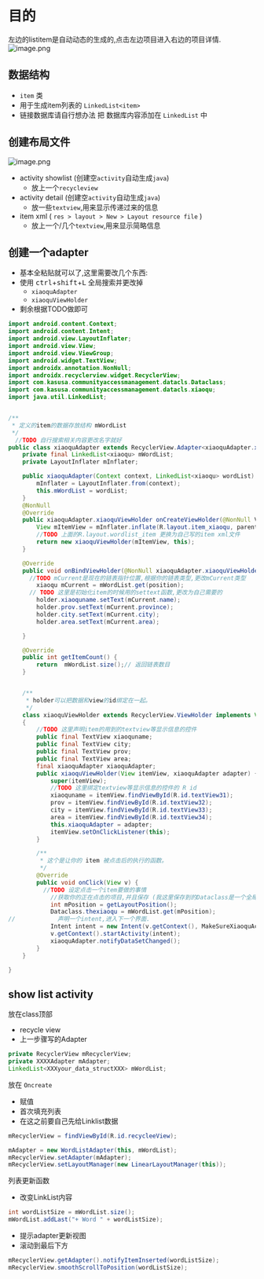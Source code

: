 # 目的
左边的listitem是自动动态的生成的,点击左边项目进入右边的项目详情.
![image.png](http://ww1.sinaimg.cn/large/0083vuQJly1ge2h1ygtvdj30oi0jddgy.jpg)

## 数据结构
* `item` 类
* 用于生成item列表的 `LinkedList<item>`
* 链接数据库请自行想办法 把 数据库内容添加在 `LinkedList` 中

## 创建布局文件
![image.png](http://ww1.sinaimg.cn/large/0083vuQJly1ge2h8z7yqtj30qk0e1wfa.jpg)

* activity showlist (创建空`activity`自动生成`java`)
  * 放上一个`recycleview`
* activity detail   (创建空`activity`自动生成`java`)
  * 放一些`textview`,用来显示传递过来的信息
* item xml  ( `res > layout > New > Layout resource file` )
  * 放上一个/几个`textview`,用来显示简略信息

## 创建一个adapter
* 基本全粘贴就可以了,这里需要改几个东西:
* 使用 <kbd>ctrl</kbd>+<kbd>shift</kbd>+<kbd>L</kbd> 全局搜索并更改掉
  * `xiaoquAdapter`
  * `xiaoquViewHolder`
* 剩余根据TODO做即可

```java
import android.content.Context;
import android.content.Intent;
import android.view.LayoutInflater;
import android.view.View;
import android.view.ViewGroup;
import android.widget.TextView;
import androidx.annotation.NonNull;
import androidx.recyclerview.widget.RecyclerView;
import com.kasusa.communityaccessmanagement.datacls.Dataclass;
import com.kasusa.communityaccessmanagement.datacls.xiaoqu;
import java.util.LinkedList;


/**
 * 定义的item的数据存放结构 mWordList
 */
  //TODO 自行搜索相关内容更改名字就好
public class xiaoquAdapter extends RecyclerView.Adapter<xiaoquAdapter.xiaoquViewHolder>   {
    private final LinkedList<xiaoqu> mWordList;
    private LayoutInflater mInflater;

    public xiaoquAdapter(Context context, LinkedList<xiaoqu> wordList) {
        mInflater = LayoutInflater.from(context);
        this.mWordList = wordList;
    }
    @NonNull
    @Override
    public xiaoquAdapter.xiaoquViewHolder onCreateViewHolder(@NonNull ViewGroup parent, int viewType) {
        View mItemView = mInflater.inflate(R.layout.item_xiaoqu, parent, false);
        //TODO 上面的R.layout.wordlist_item 更换为自己写的item xml文件
        return new xiaoquViewHolder(mItemView, this);
    }

    @Override
    public void onBindViewHolder(@NonNull xiaoquAdapter.xiaoquViewHolder holder, int position) {
      //TODO mCurrent是现在的链表指针位置,根据你的链表类型,更改mCurrent类型
        xiaoqu mCurrent = mWordList.get(position); 
      // TODO 这里是初始化item的时候用的settext函数,更改为自己需要的
        holder.xiaoquname.setText(mCurrent.name);
        holder.prov.setText(mCurrent.province);
        holder.city.setText(mCurrent.city);
        holder.area.setText(mCurrent.area);

    }

    @Override
    public int getItemCount() {
        return  mWordList.size();// 返回链表数目
    }


    /**
     * holder可以把数据和view的id绑定在一起。
     */
    class xiaoquViewHolder extends RecyclerView.ViewHolder implements View.OnClickListener
    {
        //TODO 这里声明item的用到的textview等显示信息的控件
        public final TextView xiaoquname;
        public final TextView city;
        public final TextView prov;
        public final TextView area;
        final xiaoquAdapter xiaoquAdapter;
        public xiaoquViewHolder(View itemView, xiaoquAdapter adapter) {
            super(itemView);
            //TODO 这里绑定textview等显示信息的控件的 R id
            xiaoquname = itemView.findViewById(R.id.textView31);
            prov = itemView.findViewById(R.id.textView32);
            city = itemView.findViewById(R.id.textView33);
            area = itemView.findViewById(R.id.textView34);
            this.xiaoquAdapter = adapter;
            itemView.setOnClickListener(this);
        }

        /**
         * 这个是让你的 item 被点击后的执行的函数。
         */
        @Override
        public void onClick(View v) {
          //TODO 设定点击一个item要做的事情
            //获取你的正在点击的项目,并且保存 (我这里保存到的Dataclass是一个全局的Data取用类)
            int mPosition = getLayoutPosition();
            Dataclass.thexiaoqu = mWordList.get(mPosition);
//            声明一个intent,进入下一个界面.
            Intent intent = new Intent(v.getContext(), MakeSureXiaoquActivity.class);
            v.getContext().startActivity(intent);
            xiaoquAdapter.notifyDataSetChanged();
        }
    }

}
```

## show list activity
放在class顶部
* recycle view
* 上一步骤写的Adapter

```java
private RecyclerView mRecyclerView; 
private XXXXAdapter mAdapter;
LinkedList<XXXyour_data_structXXX> mWordList;
```

放在 `Oncreate`
  * 赋值
  * 首次填充列表
  * 在这之前要自己先给Linklist数据


```java
mRecyclerView = findViewById(R.id.recycleeView);

mAdapter = new WordListAdapter(this, mWordList);
mRecyclerView.setAdapter(mAdapter);
mRecyclerView.setLayoutManager(new LinearLayoutManager(this));
```

列表更新函数
* 改变LinkList内容


```java
int wordListSize = mWordList.size();
mWordList.addLast("+ Word " + wordListSize);

```
* 提示adapter更新视图
* 滚动到最后下方

```java
mRecyclerView.getAdapter().notifyItemInserted(wordListSize);
mRecyclerView.smoothScrollToPosition(wordListSize);
```